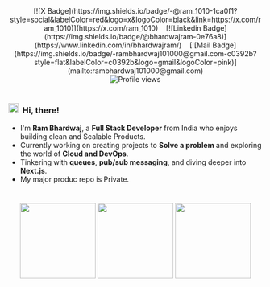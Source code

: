 
<!-- Social Links -->
<div align= center>
[![X Badge](https://img.shields.io/badge/-@ram_1010-1ca0f1?style=social&labelColor=red&logo=x&logoColor=black&link=https://x.com/ram_1010)](https://x.com/ram_1010) &nbsp;&nbsp; 
[![Linkedin Badge](https://img.shields.io/badge/@bhardwajram-0e76a8)](https://www.linkedin.com/in/bhardwajram/) &nbsp;&nbsp; 
[![Mail Badge](https://img.shields.io/badge/-rambhardwaj101000@gmail.com-c0392b?style=flat&labelColor=c0392b&logo=gmail&logoColor=pink)](mailto:rambhardwaj101000@gmail.com)
</div>
<!-- Profile View Counter -->
<div align="center">
  <img src="https://komarev.com/ghpvc/?username=rambhardwajj" alt="Profile views" />
</div>

#
### <img src="https://fonts.gstatic.com/s/e/notoemoji/latest/1f44b_1f3fb/512.gif" alt="👋" width="20" height="20">&nbsp; Hi, there!

- I'm **Ram Bhardwaj**, a **Full Stack Developer** from India who enjoys building clean and Scalable Products.
- Currently working on creating projects to **Solve a problem** and exploring the world of **Cloud and DevOps**.
- Tinkering with **queues**, **pub/sub messaging**, and diving deeper into **Next.js**.
- My major produc repo is Private.
  
#
<!-- GitHub Stats -->
<p align="center">
    <img align="center" height="150em" 
         src="https://github-readme-stats.vercel.app/api?username=rambhardwajj&theme=tokyonight&hide_border=false&include_all_commits=true&count_private=false" />
    <img align="center" height="150em" 
         src="https://nirzak-streak-stats.vercel.app/?user=rambhardwajj&theme=tokyonight&hide_border=false" />
    <img align="center" height="150em" 
         src="https://github-readme-stats.vercel.app/api/top-langs/?username=rambhardwajj&theme=tokyonight&hide_border=false&include_all_commits=true&count_private=false&layout=compact" />
</p>
